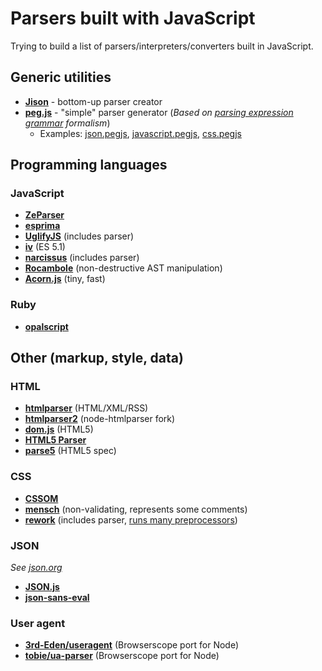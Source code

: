 # Parsers built with JavaScript

Trying to build a list of parsers/interpreters/converters built in JavaScript.

## Generic utilities

* **[Jison](https://github.com/zaach/jison)** - bottom-up parser creator
* **[peg.js](https://github.com/dmajda/pegjs)** - "simple" parser generator (*Based on [parsing expression grammar](http://en.wikipedia.org/wiki/Parsing_expression_grammar) formalism*)
  * Examples: [json.pegjs](https://github.com/dmajda/pegjs/blob/master/examples/json.pegjs), [javascript.pegjs](https://github.com/dmajda/pegjs/blob/master/examples/javascript.pegjs), [css.pegjs](https://github.com/dmajda/pegjs/blob/master/examples/css.pegjs)

## Programming languages

### JavaScript

* **[ZeParser](https://github.com/qfox/ZeParser)**
* **[esprima](https://github.com/ariya/esprima)**
* **[UglifyJS](https://github.com/mishoo/UglifyJS/)** (includes parser)
* **[iv](https://github.com/Constellation/iv)** (ES 5.1)
* **[narcissus](https://github.com/mozilla/narcissus/tree/master/lib)** (includes parser)
* **[Rocambole](https://github.com/millermedeiros/rocambole)** (non-destructive AST manipulation)
* **[Acorn.js](http://marijnhaverbeke.nl/acorn/)** (tiny, fast)

### Ruby

* **[opalscript](http://opalscript.org)**

## Other (markup, style, data)

### HTML

* **[htmlparser](https://github.com/tautologistics/node-htmlparser)** (HTML/XML/RSS)
* **[htmlparser2](https://github.com/fb55/htmlparser2)** (node-htmlparser fork)
* **[dom.js](https://github.com/andreasgal/dom.js)** (HTML5)
* **[HTML5 Parser](https://github.com/blowsie/Pure-JavaScript-HTML5-Parser)**
* **[parse5](https://github.com/inikulin/parse5)** (HTML5 spec)

### CSS

* **[CSSOM](https://github.com/NV/CSSOM)**
* **[mensch](https://github.com/brettstimmerman/mensch)** (non-validating, represents some comments)
* **[rework](https://github.com/visionmedia/rework)** (includes parser, [runs many preprocessors](https://github.com/visionmedia/rework#built-with-rework))

### JSON

*See [json.org](http://json.org)*

* **[JSON.js](https://github.com/douglascrockford/JSON-js)**
* **[json-sans-eval](http://code.google.com/p/json-sans-eval/)**

### User agent

* **[3rd-Eden/useragent](https://github.com/3rd-Eden/useragent)** (Browserscope port for Node)
* **[tobie/ua-parser](https://github.com/tobie/ua-parser#usage--nodejs)** (Browserscope port for Node)
